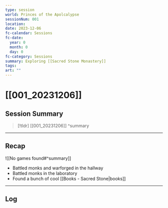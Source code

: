 ```yaml
---
type: session
world: Princes of the Apolcalypse
sessionNum: 001
location: 
date: 2023-12-06
fc-calendar: Sessions
fc-date:
  year: 0
  month: 0
  day: 0
fc-category: Sessions
summary: Exploring [[Sacred Stone Monastery]]
tags: 
art: ""
---
```

# [[001_20231206]]

## Session Summary

 > [!tldr] [[001_20231206]]
>  ^summary

---

## Recap

![[No games found#^summary]]
- Battled monks and warforged in the hallway
- Battled monks in the laboratory
- Found a bunch of cool [[Books - Sacred Stone|books]]

---

## Log


